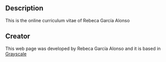 ## Description

This is the online curriculum vitae of Rebeca García Alonso

## Creator

This web page was developed by Rebeca García Alonso and it is based in [Grayscale](http://startbootstrap.com/template-overviews/grayscale/)
